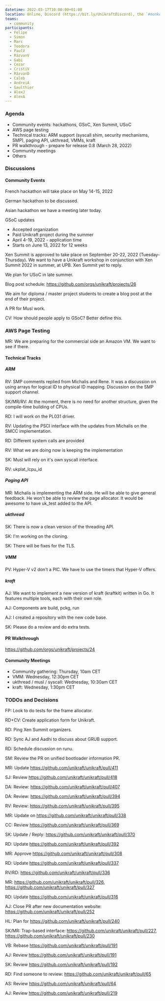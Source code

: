 ```yaml
---
datetime: 2022-03-17T10:00:00+01:00
location: Online, Discord (https://bit.ly/UnikraftDiscord), the `#monkey-business` voice channel
teams:
  - community
participants:
  - Felipe
  - Simon
  - Marc
  - Teodora
  - PaulV
  - RăzvanV
  - Gabi
  - Cezar
  - CristiV
  - RăzvanD
  - Caleb
  - AndreiA
  - Gaulthier
  - AlexJ
  - AlexA
---
```


### Agenda

* Community events: hackathons, GSoC, Xen Summit, USoC
* AWS page testing
* Technical tracks: ARM support (syscall shim, security mechanisms, SMP), paging API, ukthread, VMMs, kraft
* PR walkthrough - prepare for release 0.8 (March 28, 2022)
* Community meetings
* Others

### Discussions

#### Community Events

French hackathon will take place on May 14-15, 2022

German hackathon to be discussed.

Asian hackathon we have a meeting later today.

GSoC updates
* Accepted organization
* Paid Unikraft project during the summer
* April 4-19, 2022 - application time
* Starts on June 13, 2022 for 12 weeks

Xen Summit is approved to take place on September 20-22, 2022 (Tuesday-Thursday).
We want to have a Unikraft workshop in conjunction with Xen Summit 2022 in summer, at UPB.
Xen Summit yet to reply.

We plan for USoC in late summer.

Blog post schedule: https://github.com/orgs/unikraft/projects/26

We aim for diploma / master project students to create a blog post at the end of their project.

A PR for Musl work.

CV: How should people apply to GSoC?
Better define this.

### AWS Page Testing

MR: We are preparing for the commercial side an Amazon VM.
We want to see if there.

#### Technical Tracks

##### ARM

RV: SMP comments replied from Michalis and Rene.
It was a discussion on using arrays for logical ID to physical ID mapping.
Discussion on the SMP support channel.

SK/MR/RV: At the moment, there is no need for another structure, given the compile-time building of CPUs.

RD: I will work on the PL031 driver.

RV: Updating the PSCI interface with the updates from Michalis on the SMCC implementation.

RD: Different system calls are provided

RV: What we are doing now is keeping the implementation 

SK: Musl will rely on it's own syscall interface.

RV: ukplat_lcpu_id

##### Paging API

MR: Michalis is implementing the ARM side.
He will be able to give general feedback.
He won't be able to review the page allocator.
It would be awesome to have uk_test added to the API.

##### ukthread

SK: There is now a clean version of the threading API.

SK: I'm working on the cloning.

SK: There will be fixes for the TLS.

##### VMM

PV: Hyper-V v2 don't a PIC.
We have to use the timers that Hyper-V offers.

##### kraft

AJ: We want to implement a new version of kraft (kraftkit) written in Go.
It features multiple tools, each with their own role.

AJ: Components are build, pckg, run

AJ: I created a repository with the new code base.

SK: Please do a review and do extra tests.

#### PR Walkthrough

https://github.com/orgs/unikraft/projects/24

#### Community Meetings

* Community gathering: Thursday, 10am CET
* VMM: Wednesday, 12:30pm CET
* ukthread / musl / syscall: Wednesday, 10:30am CET
* kraft: Wednesday, 1:30pm CET

### TODOs and Decisions

FP: Look to do tests for the frame allocator.

RD+CV: Create application form for Unikraft.

RD: Ping Xen Summit organizers.

RD: Sync AJ and Aadhi to discuss about GRUB support.

RD: Schedule discussion on runu.

SM: Review the PR on unified bootloader information PR.

MR: Update https://github.com/unikraft/unikraft/pull/411

SJ: Review https://github.com/unikraft/unikraft/pull/418

DA: Review: https://github.com/unikraft/unikraft/pull/407

DA: Review: https://github.com/unikraft/unikraft/pull/394

RV: Review: https://github.com/unikraft/unikraft/pull/395

MR: Update on https://github.com/unikraft/unikraft/pull/338

CC: Review https://github.com/unikraft/unikraft/pull/369

SK: Update / Reply: https://github.com/unikraft/unikraft/pull/370

RD: Update https://github.com/unikraft/unikraft/pull/392

MR: Approve https://github.com/unikraft/unikraft/pull/308

RD: Update https://github.com/unikraft/unikraft/pull/337

RV/RD: https://github.com/unikraft/unikraft/pull/336

MR: https://github.com/unikraft/unikraft/pull/326, https://github.com/unikraft/unikraft/pull/327

RD: Update https://github.com/unikraft/unikraft/pull/316

AJ: Close PR after new documentation website: https://github.com/unikraft/unikraft/pull/252

HL: Plan for https://github.com/unikraft/unikraft/pull/240

SK/MR: Trap-based interface: https://github.com/unikraft/unikraft/pull/227, https://github.com/unikraft/unikraft/pull/230

VB: Rebase https://github.com/unikraft/unikraft/pull/191

AJ: Review https://github.com/unikraft/unikraft/pull/191

SK: Review https://github.com/unikraft/unikraft/pull/192

RD: Find someone to review: https://github.com/unikraft/unikraft/pull/65

AS: Review https://github.com/unikraft/unikraft/pull/64

AJ: Review https://github.com/unikraft/unikraft/pull/219
